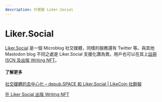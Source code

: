 ```yaml
---
description: 什麼是 Liker.Social
---
```


# Liker.Social

[Liker.Social](https://liker.social/) 是一個 Microblog 社交媒體，同樣的服務還有 Twitter 等。與其他 Mastodon blog 不同之處是 Liker.Social 支援化讚為賞。用戶也可以在其上[註冊 ISCN 及出版 Writing NFT](../general-guides/writing-nft/nft-portal.md#publish-writing-nft-on-liker.social)。

#### 了解更多

[社交媒體的去中心化 – depub.SPACE 和 Liker.Social | LikeCoin 社群報](https://blog.like.co/zh/%E7%A4%BE%E4%BA%A4%E5%AA%92%E9%AB%94%E7%9A%84%E5%8E%BB%E4%B8%AD%E5%BF%83%E5%8C%96-depub-space-%E5%92%8C-liker-social-likecoin-%E7%A4%BE%E7%BE%A4%E5%A0%B1/)

[在 Liker Social 出版 Writing NFT](https://blog.like.co/zh/liker-social-%E4%B9%9F%E5%8F%AF%E4%BB%A5%E5%87%BA%E7%89%88-writing-nft/)
